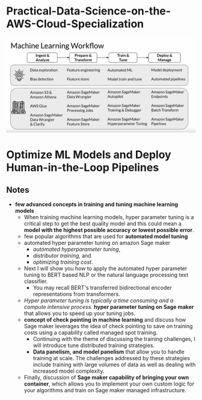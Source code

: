 # Practical-Data-Science-on-the-AWS-Cloud-Specialization

![pathway of this Course](https://github.com/Ashleshk/Practical-Data-Science-on-the-AWS-Cloud-Specialization/blob/main/Capture.PNG)


#  **Optimize ML Models and Deploy Human-in-the-Loop Pipelines**

## Notes
* **few advanced concepts in training and tuning machine learning models**
    * When training machine learning models, hyper parameter tuning is a critical step to get the best quality model and this could mean a **model with the highest possible accuracy or lowest possible error**. 
    * few popular algorithms that are used for **automated model tuning** 
    * automated hyper parameter tuning on amazon Sage maker 
        * *automated hyperparameter tuning*, 
        * *distributor training*, and 
        * *optimizing training cost*. 
    * Next I will show you how to apply the automated hyper parameter tuning to BERT based NLP or the natural language processing text classifier. 
        * You may recall BERT's transferred bidirectional encoder representations from transformers. 
    * *Hyper parameter tuning is typically a time consuming and a compute intensive process*.  **hyper parameter tuning on Sage maker** that allows you to speed up your tuning jobs. 
    * **concept of check pointing in machine learning** and discuss how Sage maker leverages the idea of check pointing to save on training costs using a capability called managed spot training.
        * Continuing with the theme of discussing the training challenges, I will introduce tune distributed training strategies. 
        * **Data panelism, and model panelism** that allow you to handle training at scale. The challenges addressed by these strategies include training with large volumes of data as well as dealing with increased model complexity. 
    * Finally, discussion of **Sage maker capability of bringing your own container**, which allows you to implement your own custom logic for your algorithms and train on Sage maker managed infrastructure.


























